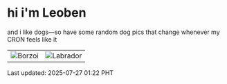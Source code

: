 # hi i'm Leoben

and i like dogs—so have some random dog pics that change whenever my CRON feels like it

|  |  |
|--------|----------|
| ![Borzoi](https://random-dog-vercel.vercel.app/api/random-borzoi?v=1753550565) | ![Labrador](https://random-dog-vercel.vercel.app/api/random-labrador?v=1753550565) |

Last updated: 2025-07-27 01:22 PHT

